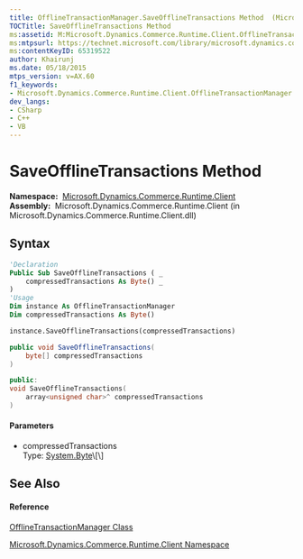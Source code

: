 ```yaml
---
title: OfflineTransactionManager.SaveOfflineTransactions Method  (Microsoft.Dynamics.Commerce.Runtime.Client)
TOCTitle: SaveOfflineTransactions Method
ms:assetid: M:Microsoft.Dynamics.Commerce.Runtime.Client.OfflineTransactionManager.SaveOfflineTransactions(System.Byte[])
ms:mtpsurl: https://technet.microsoft.com/library/microsoft.dynamics.commerce.runtime.client.offlinetransactionmanager.saveofflinetransactions(v=AX.60)
ms:contentKeyID: 65319522
author: Khairunj
ms.date: 05/18/2015
mtps_version: v=AX.60
f1_keywords:
- Microsoft.Dynamics.Commerce.Runtime.Client.OfflineTransactionManager.SaveOfflineTransactions
dev_langs:
- CSharp
- C++
- VB
---
```


# SaveOfflineTransactions Method

**Namespace:**  [Microsoft.Dynamics.Commerce.Runtime.Client](microsoft-dynamics-commerce-runtime-client-namespace.md)  
**Assembly:**  Microsoft.Dynamics.Commerce.Runtime.Client (in Microsoft.Dynamics.Commerce.Runtime.Client.dll)

## Syntax

``` vb
'Declaration
Public Sub SaveOfflineTransactions ( _
    compressedTransactions As Byte() _
)
'Usage
Dim instance As OfflineTransactionManager
Dim compressedTransactions As Byte()

instance.SaveOfflineTransactions(compressedTransactions)
```

``` csharp
public void SaveOfflineTransactions(
    byte[] compressedTransactions
)
```

``` c++
public:
void SaveOfflineTransactions(
    array<unsigned char>^ compressedTransactions
)
```

#### Parameters

  - compressedTransactions  
    Type: [System.Byte](https://technet.microsoft.com/library/yyb1w04y\(v=ax.60\))\[\]  

## See Also

#### Reference

[OfflineTransactionManager Class](offlinetransactionmanager-class-microsoft-dynamics-commerce-runtime-client.md)

[Microsoft.Dynamics.Commerce.Runtime.Client Namespace](microsoft-dynamics-commerce-runtime-client-namespace.md)

